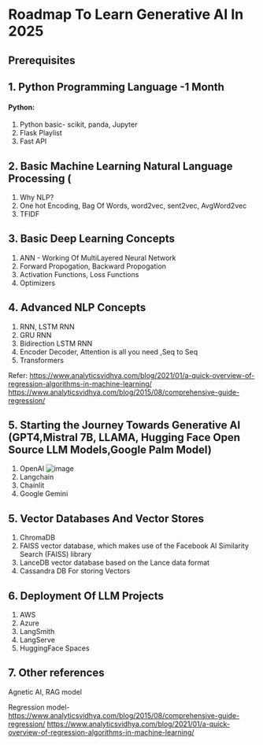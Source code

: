 # Roadmap To Learn Generative AI In 2025

## Prerequisites

## 1. Python Programming Language -1 Month
#### Python:

1. Python basic- scikit, panda, Jupyter
2. Flask Playlist
3. Fast API

## 2. Basic Machine Learning Natural Language Processing (
1. Why NLP?
2. One hot Encoding, Bag Of Words, word2vec, sent2vec, AvgWord2vec
3. TFIDF

## 3. Basic Deep Learning Concepts 
1. ANN - Working Of MultiLayered Neural Network
2. Forward Propogation, Backward Propogation
3. Activation Functions, Loss Functions
4. Optimizers

## 4. Advanced NLP Concepts 
1. RNN, LSTM RNN
2. GRU RNN
3. Bidirection LSTM RNN
4. Encoder Decoder, Attention is all you need ,Seq to Seq 
5. Transformers

Refer: https://www.analyticsvidhya.com/blog/2021/01/a-quick-overview-of-regression-algorithms-in-machine-learning/
https://www.analyticsvidhya.com/blog/2015/08/comprehensive-guide-regression/

## 5. Starting the Journey Towards Generative AI (GPT4,Mistral 7B, LLAMA, Hugging Face Open Source LLM Models,Google Palm Model)

1. OpenAI
![image](https://github.com/krishnaik06/Roadmap-To-Learn-Generative-AI-In-2024/assets/20041231/986bc005-e6c3-4f41-b678-82e0c0c2aa4a)
2. Langchain
3. Chainlit
4. Google Gemini 

## 5. Vector Databases And Vector Stores

1. ChromaDB
2. FAISS vector database, which makes use of the Facebook AI Similarity Search (FAISS) library
3. LanceDB vector database based on the Lance data format
4. Cassandra DB For storing Vectors

## 6. Deployment Of LLM Projects

1. AWS
2. Azure
3. LangSmith
4. LangServe
5. HuggingFace Spaces


## 7. Other references
Agnetic AI, RAG model

Regression model- https://www.analyticsvidhya.com/blog/2015/08/comprehensive-guide-regression/
https://www.analyticsvidhya.com/blog/2021/01/a-quick-overview-of-regression-algorithms-in-machine-learning/









